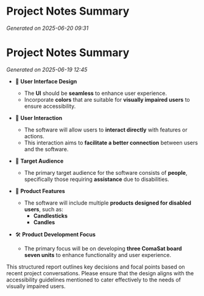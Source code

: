 # Project Notes Summary

*Generated on 2025-06-20 09:31*

# Project Notes Summary

*Generated on 2025-06-19 12:45*

- 🎨 **User Interface Design**
  - The **UI** should be **seamless** to enhance user experience.
  - Incorporate **colors** that are suitable for **visually impaired users** to ensure accessibility.

- 🤝 **User Interaction**
  - The software will allow users to **interact directly** with features or actions.
  - This interaction aims to **facilitate a better connection** between users and the software.

- 👥 **Target Audience**
  - The primary target audience for the software consists of **people**, specifically those requiring **assistance** due to disabilities.

- 🌟 **Product Features**
  - The software will include multiple **products designed for disabled users**, such as:
    - **Candlesticks**
    - **Candles**

- 🛠️ **Product Development Focus**
  - The primary focus will be on developing **three ComaSat board seven units** to enhance functionality and user experience. 

This structured report outlines key decisions and focal points based on recent project conversations. Please ensure that the design aligns with the accessibility guidelines mentioned to cater effectively to the needs of visually impaired users.